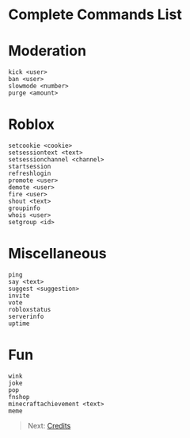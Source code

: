 # Complete Commands List

# Moderation
`kick <user>`  
`ban <user>`  
`slowmode <number>`  
`purge <amount>`  

# Roblox
`setcookie <cookie>`  
`setsessiontext <text>`  
`setsessionchannel <channel>`  
`startsession`  
`refreshlogin`  
`promote <user>`  
`demote <user>`  
`fire <user>`  
`shout <text>`  
`groupinfo`  
`whois <user>`  
`setgroup <id>`  

# Miscellaneous
`ping`  
`say <text>`  
`suggest <suggestion>`  
`invite`  
`vote`  
`robloxstatus`  
`serverinfo`  
`uptime`  

# Fun
`wink`  
`joke`  
`pop`  
`fnshop`  
`minecraftachievement <text>`  
`meme`  

> Next: [Credits](/credits)